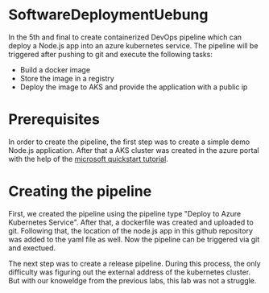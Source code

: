 # SoftwareDeploymentUebung
In the 5th and final to create containerized DevOps pipeline which can deploy a Node.js app into an azure kubernetes service.
The pipeline will be triggered after pushing to git and execute the following tasks:
- Build a docker image
- Store the image in a registry
- Deploy the image to AKS and provide the application with a public ip 

# Prerequisites
In order to create the pipeline, the first step was to create a simple demo Node.js application. After that a AKS cluster was created in the azure portal with the help of the [microsoft quickstart tutorial](https://learn.microsoft.com/en-us/azure/aks/learn/quick-kubernetes-deploy-portal?tabs=azure-cli).

# Creating the pipeline
First, we created the pipeline using the pipeline type "Deploy to Azure Kubernetes Service". After that, a dockerfile was created and uploaded to git. Following that, the location of the node.js app in this github repository was added to the yaml file as well. Now the pipeline can be triggered via git and exectued.

The next step was to create a release pipeline. During this process, the only difficulty was figuring out the external address of the kubernetes cluster. But with our knoweldge from the previous labs, this lab was not a struggle. 
